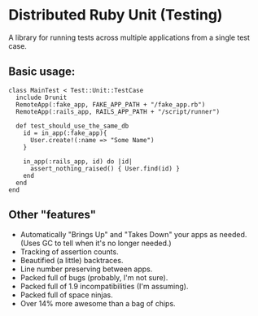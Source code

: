 # Distributed Ruby Unit (Testing)

A library for running tests across multiple applications from a single test case.


## Basic usage:

    class MainTest < Test::Unit::TestCase
      include Drunit
      RemoteApp(:fake_app, FAKE_APP_PATH + "/fake_app.rb")
      RemoteApp(:rails_app, RAILS_APP_PATH + "/script/runner")

      def test_should_use_the_same_db
        id = in_app(:fake_app){
          User.create!(:name => "Some Name")
        }

        in_app(:rails_app, id) do |id|
          assert_nothing_raised() { User.find(id) }
        end
      end
    end

## Other "features"
* Automatically "Brings Up" and "Takes Down" your apps as needed. (Uses GC to tell when it's no longer needed.)
* Tracking of assertion counts.
* Beautified (a little) backtraces.
* Line number preserving between apps.
* Packed full of bugs (probably, I'm not sure).
* Packed full of 1.9 incompatibilities (I'm assuming).
* Packed full of space ninjas.
* Over 14% more awesome than a bag of chips.
